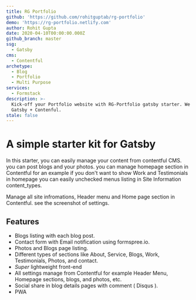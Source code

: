 ```yaml
---
title: RG Portfolio
github: 'https://github.com/rohitguptab/rg-portfolio'
demo: 'https://rg-portfolio.netlify.com'
author: Rohit Gupta
date: 2020-04-10T00:00:00.000Z
github_branch: master
ssg:
  - Gatsby
cms:
  - Contentful
archetype:
  - Blog
  - Portfolio
  - Multi Purpose
services:
  - Formstack
description: >-
  Kick-off your Portfolio website with RG-Portfolio gatsby starter. We have used
  Gatsby + Contenful.
stale: false
---
```


# A simple starter kit for Gatsby

In this starter, you can easily manage your content from contentful CMS. you can post blogs and your photos. you can manage homepage section in Contentful for an example if you don't want to show Work and Testimonials in homepage you can easily unchecked menus listing in Site Information content_types.

Manage all site infromations, Header menu and Home page section in Contentful. see the screenshot of settings.


## Features

* Blogs listing with each blog post.
* Contact form with Email notification using formspree.io. 
* Photos and Blogs page listing.
* Different types of sections like About, Service, Blogs, Work, Testimonials, Photos, and contact.
* _Super_ lightweight front-end  
* All settings manage from Contentful for example Header Menu, Homepage sections, blogs, and photos, etc.
* Social share in blog details pages with comment ( Disqus ).
* PWA
